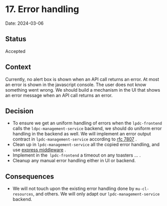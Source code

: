 # 17. Error handling

Date: 2024-03-06

## Status

Accepted

## Context

Currently, no alert box is shown when an API call returns an error. At most an error is shown in the javascript console. The user does not know something went wrong.
We should build a mechanism in the UI that shows an error message when an API call returns an error.

## Decision

- To ensure we get an uniform handling of errors when the `lpdc-frontend` calls the `ldpc-management-service` backend, we should do uniform error handling in the backend as well. We will implement an error output contract in `lpdc-management-service` according to [rfc 7807](https://www.rfc-editor.org/rfc/rfc7807.html) .
- Clean up in `lpdc-management-service` all the copied error handling, and use [express middleware](https://expressjs.com/en/guide/writing-middleware.html) .
- Implement in the` lpdc-frontend` a timeout on any toasters … .
- Cleanup any manual error handling either in UI or backend.

## Consequences
- We will not touch upon the existing error handling done by `mu-cl-resources`, and others. We will only adapt our `lpdc-management-service` backend.
